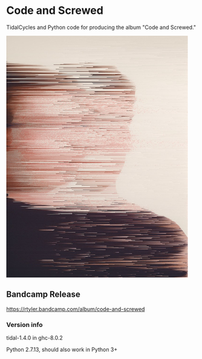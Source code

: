 # Code and Screwed
TidalCycles and Python code for producing the album "Code and Screwed."

<img src="https://github.com/TylerMclaughlin/Code_and_Screwed/blob/master/artwork.jpg" width="480">

## Bandcamp Release
https://rtyler.bandcamp.com/album/code-and-screwed



### Version info

tidal-1.4.0 in ghc-8.0.2

Python 2.7.13, should also work in Python 3+
